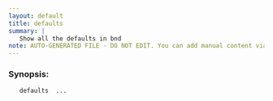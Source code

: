 ```yaml
---
layout: default
title: defaults
summary: |
   Show all the defaults in bnd
note: AUTO-GENERATED FILE - DO NOT EDIT. You can add manual content via same filename in _ext sub-folder. 
---
```


### Synopsis: #
	   defaults  ...


